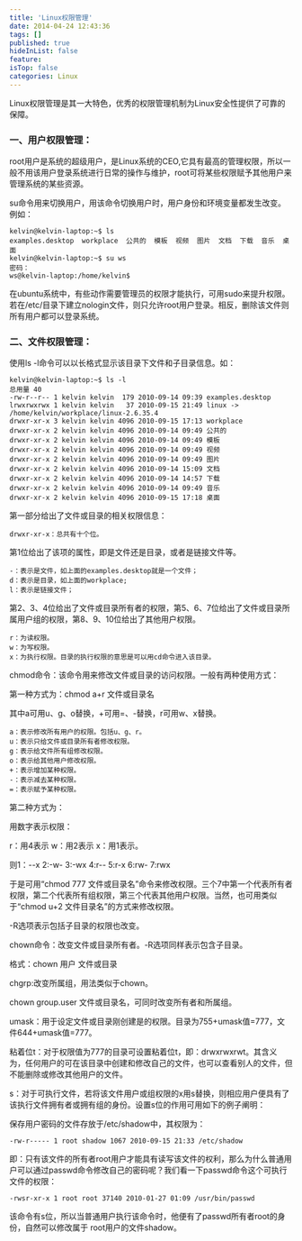 ```yaml
---
title: 'Linux权限管理'
date: 2014-04-24 12:43:36
tags: []
published: true
hideInList: false
feature: 
isTop: false
categories: Linux
---
```


Linux权限管理是其一大特色，优秀的权限管理机制为Linux安全性提供了可靠的保障。

### **一、用户权限管理：**

root用户是系统的超级用户，是Linux系统的CEO,它具有最高的管理权限，所以一般不用该用户登录系统进行日常的操作与维护，root可将某些权限赋予其他用户来管理系统的某些资源。

su命令用来切换用户，用该命令切换用户时，用户身份和环境变量都发生改变。例如：

    kelvin@kelvin-laptop:~$ ls
    examples.desktop  workplace  公共的  模板  视频  图片  文档  下载  音乐  桌面
    kelvin@kelvin-laptop:~$ su ws
    密码： 
    ws@kelvin-laptop:/home/kelvin$ 
    

在ubuntu系统中，有些动作需要管理员的权限才能执行，可用sudo来提升权限。若在/etc/目录下建立nologin文件，则只允许root用户登录。相反，删除该文件则所有用户都可以登录系统。

### **二、文件权限管理：**

使用ls -l命令可以以长格式显示该目录下文件和子目录信息。如：

    kelvin@kelvin-laptop:~$ ls -l
    总用量 40
    -rw-r--r-- 1 kelvin kelvin  179 2010-09-14 09:39 examples.desktop
    lrwxrwxrwx 1 kelvin kelvin   37 2010-09-15 21:49 linux -> /home/kelvin/workplace/linux-2.6.35.4
    drwxr-xr-x 3 kelvin kelvin 4096 2010-09-15 17:13 workplace
    drwxr-xr-x 2 kelvin kelvin 4096 2010-09-14 09:49 公共的
    drwxr-xr-x 2 kelvin kelvin 4096 2010-09-14 09:49 模板
    drwxr-xr-x 2 kelvin kelvin 4096 2010-09-14 09:49 视频
    drwxr-xr-x 2 kelvin kelvin 4096 2010-09-14 09:49 图片
    drwxr-xr-x 2 kelvin kelvin 4096 2010-09-14 15:09 文档
    drwxr-xr-x 2 kelvin kelvin 4096 2010-09-14 14:57 下载
    drwxr-xr-x 2 kelvin kelvin 4096 2010-09-14 09:49 音乐
    drwxr-xr-x 2 kelvin kelvin 4096 2010-09-15 17:18 桌面
    

第一部分给出了文件或目录的相关权限信息：

    drwxr-xr-x：总共有十个位。
    

第1位给出了该项的属性，即是文件还是目录，或者是链接文件等。

    -：表示是文件，如上面的examples.desktop就是一个文件；
    d：表示是目录，如上面的workplace;
    l：表示是链接文件；
    

第2、3、4位给出了文件或目录所有者的权限，第5、6、7位给出了文件或目录所属用户组的权限，第8、9、10位给出了其他用户权限。

    r：为读权限。
    w：为写权限。
    x：为执行权限。目录的执行权限的意思是可以用cd命令进入该目录。
    

chmod命令：该命令用来修改文件或目录的访问权限。一般有两种使用方式：

第一种方式为：chmod a+r 文件或目录名

其中a可用u、g、o替换，+可用=、-替换，r可用w、x替换。

    a：表示修改所有用户的权限。包括u、g、r。
    u：表示只给文件或目录所有者修改权限。
    g：表示给文件所有组修改权限。
    o：表示给其他用户修改权限。
    +：表示增加某种权限。
    -：表示减去某种权限。
    =：表示赋予某种权限。
    

第二种方式为：

用数字表示权限：

r：用4表示 w：用2表示 x：用1表示。

则1：--x 2:-w- 3:-wx 4:r-- 5:r-x 6:rw- 7:rwx

于是可用“chmod 777 文件或目录名”命令来修改权限。三个7中第一个代表所有者权限，第二个代表所有组权限，第三个代表其他用户权限。当然，也可用类似于“chmod u+2 文件目录名”的方式来修改权限。

-R选项表示包括子目录的权限也改变。

chown命令：改变文件或目录所有者。-R选项同样表示包含子目录。

格式：chown 用户 文件或目录

chgrp:改变所属组，用法类似于chown。

chown group.user 文件或目录名，可同时改变所有者和所属组。

umask：用于设定文件或目录刚创建是的权限。目录为755+umask值=777，文件644+umask值=777。

粘着位t：对于权限值为777的目录可设置粘着位t，即：drwxrwxrwt。其含义为，任何用户的可在该目录中创建和修改自己的文件，也可以查看别人的文件，但不能删除或修改其他用户的文件。

s：对于可执行文件，若将该文件用户或组权限的x用s替换，则相应用户便具有了该执行文件拥有者或拥有组的身份。设置s位的作用可用如下的例子阐明：

保存用户密码的文件存放于/etc/shadow中，其权限为：

    -rw-r----- 1 root shadow 1067 2010-09-15 21:33 /etc/shadow
    

即：只有该文件的所有者root用户才能具有读写该文件的权利，那么为什么普通用户可以通过passwd命令修改自己的密码呢？我们看一下passwd命令这个可执行文件的权限：

    -rwsr-xr-x 1 root root 37140 2010-01-27 01:09 /usr/bin/passwd
    

该命令有s位，所以当普通用户执行该命令时，他便有了passwd所有者root的身份，自然可以修改属于 root用户的文件shadow。